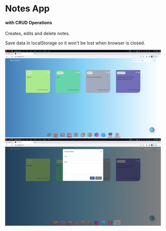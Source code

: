 # Notes App
#### with CRUD Operations
 Creates, edits and delete notes.
 
 Save data in localStorage so it won't be lost when browser is closed. 

<a href="#"><img src="src/assets/ss1.png" width=1390px ></a>
<a href="#"><img src="src/assets/ss2.png" width=1390px ></a>
